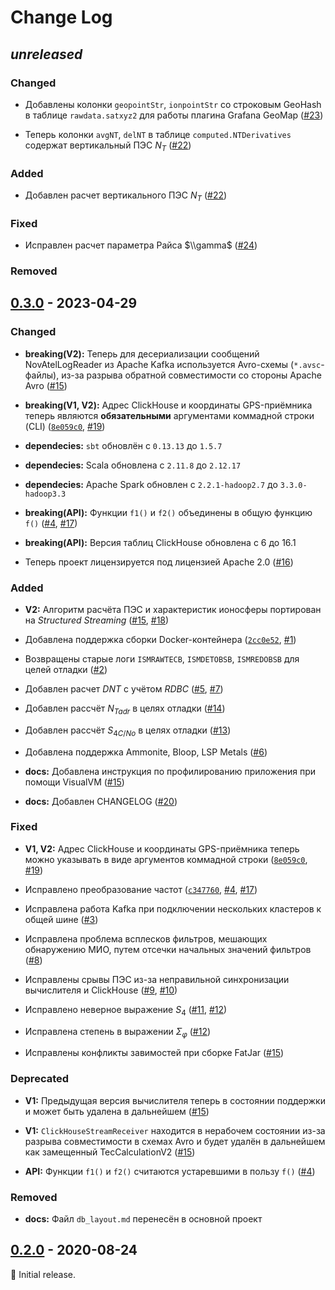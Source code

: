 # Change Log

## _unreleased_

### Changed

- Добавлены колонки `geopointStr`, `ionpointStr` со строковым GeoHash в таблице
  `rawdata.satxyz2` для работы плагина Grafana GeoMap
  ([#23](https://github.com/mixayloff-dimaaylov/logserver-spark/pull/23))

- Теперь колонки `avgNT`, `delNT` в таблице `computed.NTDerivatives` содержат
  вертикальный ПЭС $N_T$
  ([#22](https://github.com/mixayloff-dimaaylov/logserver-spark/pull/22))

### Added

- Добавлен расчет вертикального ПЭС $N_T$
  ([#22](https://github.com/mixayloff-dimaaylov/logserver-spark/pull/22))

### Fixed

- Исправлен расчет параметра Райса $\\gamma$
  ([#24](https://github.com/mixayloff-dimaaylov/logserver-spark/pull/24))

### Removed

## [0.3.0] - 2023-04-29

### Changed

- **breaking(V2):** Теперь для десериализации сообщений NovAtelLogReader из
  Apache Kafka используется Avro-схемы (`*.avsc`-файлы), из-за разрыва обратной
  совместимости со стороны Apache Avro
  ([#15](https://github.com/mixayloff-dimaaylov/logserver-spark/pull/15))

- **breaking(V1, V2):** Адрес ClickHouse и координаты GPS-приёмника теперь
  являются **обязательными** аргументами коммадной строки (CLI)
  ([`8e059c0`](https://github.com/mixayloff-dimaaylov/logserver-spark/commit/8e059c0),
  [#19](https://github.com/mixayloff-dimaaylov/logserver-spark/pull/19))

- **dependecies:** `sbt` обновлён с `0.13.13` до `1.5.7`

- **dependecies:** Scala обновлена с `2.11.8` до `2.12.17`

- **dependecies:** Apache Spark обновлен с `2.2.1-hadoop2.7` до
  `3.3.0-hadoop3.3`

- **breaking(API):** Функции `f1()` и `f2()` объединены в общую функцию `f()`
  ([#4](https://github.com/mixayloff-dimaaylov/logserver-spark/pull/4),
  [#17](https://github.com/mixayloff-dimaaylov/logserver-spark/pull/17))

- **breaking(API):** Версия таблиц ClickHouse обновлена с 6 до 16.1

- Теперь проект лицензируется под лицензией Apache 2.0
  ([#16](https://github.com/mixayloff-dimaaylov/logserver-spark/pull/16))

### Added

- **V2:** Алгоритм расчёта ПЭС и характеристик ионосферы портирован на
  _Structured Streaming_
  ([#15](https://github.com/mixayloff-dimaaylov/logserver-spark/pull/15),
  [#18](https://github.com/mixayloff-dimaaylov/logserver-spark/pull/18))

- Добавлена поддержка сборки Docker-контейнера
  ([`2cc0e52`](https://github.com/mixayloff-dimaaylov/logserver-spark/commit/2cc0e52),
  [#1](https://github.com/mixayloff-dimaaylov/logserver-spark/pull/1))

- Возвращены старые логи `ISMRAWTECB`, `ISMDETOBSB`, `ISMREDOBSB` для целей
  отладки ([#2](https://github.com/mixayloff-dimaaylov/logserver-spark/pull/2))

- Добавлен расчет $DNT$ с учётом $RDBC$
  ([#5](https://github.com/mixayloff-dimaaylov/logserver-spark/pull/5),
  [#7](https://github.com/mixayloff-dimaaylov/logserver-spark/pull/7))

- Добавлен рассчёт $N_{T adr}$ в целях отладки
  ([#14](https://github.com/mixayloff-dimaaylov/logserver-spark/pull/14))

- Добавлен рассчёт $S_{4 C/No}$ в целях отладки
  ([#13](https://github.com/mixayloff-dimaaylov/logserver-spark/pull/13))

- Добавлена поддержка Ammonite, Bloop, LSP Metals
  ([#6](https://github.com/mixayloff-dimaaylov/logserver-spark/pull/6))

- **docs:** Добавлена инструкция по профилированию приложения при помощи
  VisualVM
  ([#15](https://github.com/mixayloff-dimaaylov/logserver-spark/pull/15))

- **docs:** Добавлен CHANGELOG
  ([#20](https://github.com/mixayloff-dimaaylov/logserver-spark/pull/20))

### Fixed

- **V1, V2:** Адрес ClickHouse и координаты GPS-приёмника теперь можно указывать
  в виде аргументов коммадной строки
  ([`8e059c0`](https://github.com/mixayloff-dimaaylov/logserver-spark/commit/8e059c0),
  [#19](https://github.com/mixayloff-dimaaylov/logserver-spark/pull/19))

- Исправлено преобразование частот
  ([`c347760`](https://github.com/mixayloff-dimaaylov/logserver-spark/commit/c347760),
  [#4](https://github.com/mixayloff-dimaaylov/logserver-spark/pull/4),
  [#17](https://github.com/mixayloff-dimaaylov/logserver-spark/pull/17))

- Исправлена работа Kafka при подключении нескольких кластеров к общей шине
  ([#3](https://github.com/mixayloff-dimaaylov/logserver-spark/pull/3))

- Исправлена проблема всплесков фильтров, мешающих обнаружению МИО, путем
  отсечки начальных значений фильтров
  ([#8](https://github.com/mixayloff-dimaaylov/logserver-spark/pull/8))

- Исправлены срывы ПЭС из-за неправильной синхронизации вычислителя и ClickHouse
  ([#9](https://github.com/mixayloff-dimaaylov/logserver-spark/pull/9),
  [#10](https://github.com/mixayloff-dimaaylov/logserver-spark/pull/10))

- Исправлено неверное выражение $S_4$
  ([#11](https://github.com/mixayloff-dimaaylov/logserver-spark/pull/11),
  [#12](https://github.com/mixayloff-dimaaylov/logserver-spark/pull/12))

- Исправлена степень в выражении $\Sigma_{\varphi}$
  ([#12](https://github.com/mixayloff-dimaaylov/logserver-spark/pull/12))

- Исправлены конфликты завимостей при сборке FatJar
  ([#15](https://github.com/mixayloff-dimaaylov/logserver-spark/pull/15))

### Deprecated

- **V1:** Предыдущая версия вычислителя теперь в состоянии поддержки и может
  быть удалена в дальнейшем
  ([#15](https://github.com/mixayloff-dimaaylov/logserver-spark/pull/15))

- **V1:** `ClickHouseStreamReceiver` находится в нерабочем состоянии из-за
  разрыва совместимости в схемах Avro и будет удалён в дальнейшем как замещенный
  TecCalculationV2
  ([#15](https://github.com/mixayloff-dimaaylov/logserver-spark/pull/15))

- **API:** Функции `f1()` и `f2()` считаются устаревшими в пользу `f()`
  ([#4](https://github.com/mixayloff-dimaaylov/logserver-spark/pull/4))

### Removed

- **docs:** Файл `db_layout.md` перенесён в основной проект

## [0.2.0] - 2020-08-24

:seedling: Initial release.

[0.3.0]: https://github.com/mixayloff-dimaaylov/logserver-spark/releases/tag/0.3.0
[0.2.0]: https://github.com/mixayloff-dimaaylov/logserver-spark/releases/tag/0.2.0
